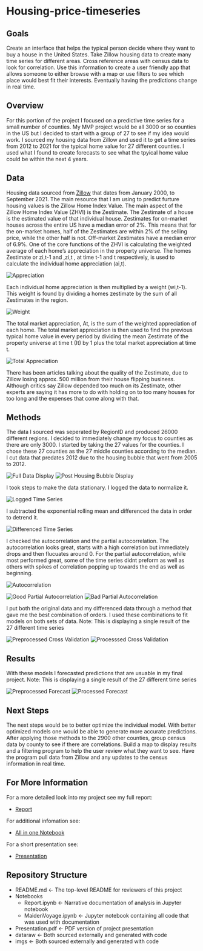 # Housing-price-timeseries

## Goals

Create an interface that helps the typical person decide where they want to buy a house in the United States. Take Zillow housing data to create many time series for different areas. Cross reference areas with census data to look for correlation. Use this information to create a user friendly app that allows someone to either browse with a map or use filters to see which place would best fit their interests. Eventually having the predictions change in real time.

## Overview

For this portion of the project I focused on a predictive time series for a small number of counties. My MVP project would be all 3000 or so counties in the US but I decided to start with a group of 27 to see if my idea would work. I sourced my housing data from Zillow and used it to get a time series from 2012 to 2021 for the typical home value for 27 different counties. I used what I found to create forecasts to see what the tpyical home value could be within the next 4 years.

## Data

Housing data sourced from [Zillow](https://www.zillow.com/research/data/) that dates from January 2000, to September 2021. The main resource that I am using to predict furture housing values is the Zillow Home Index Value. The main aspect of the Zillow Home Index Value (ZHVI) is the Zestimate. The Zestimate of a house is the estimated value of that individual house. Zestimates for on-market houses across the entire US have a median error of 2%. This means that for the on-market homes, half of the Zestimates are within 2% of the selling price, while the other half is not. Off-market Zestimates have a median error of 6.9%. One of the core functions of the ZHVI is calculating the weighted average of each home’s appreciation in the property universe. The homes Zestimate or zi,t-1 and ,zi,t , at time t-1 and t respectively, is used to calculate the individual home appreciation (ai,t).

![Appreciation](./imgs/z_appreciation.png)

Each individual home appreciation is then multiplied by a weight (wi,t-1). This weight is found by dividing a homes zestimate by the sum of all Zestimates in the region.

![Weight](./imgs/z_weight.png)

The total market appreciation, At, is the sum of the weighted appreciation of each home.
The total market appreciation is then used to find the previous typical home value in every period by dividing the mean Zestimate of the property universe at time t (It) by 1 plus the total market appreciation at time t.

![Total Appreciation](./imgs/z_total_appreciation.png)

There has been articles talking about the quality of the Zestimate, due to Zillow losing approx. 500 million from their house flipping business. Although critics say Zillow depended too much on its Zestimate, other experts are saying it has more to do with holding on to too many houses for too long and the expenses that come along with that.

## Methods

The data I sourced was seperated by RegionID and produced 26000 different regions. I decided to immediately change my focus to counties as there are only 3000. I started by taking the 27 values for the counties. I chose these 27 counties as the 27 middle counties according to the median. I cut data that predates 2012 due to the housing bubble that went from 2005 to 2012.

![Full Data Display](./imgs/typical_time_series.png)
![Post Housing Bubble Display](./imgs/post_housing_bubble.png)

I took steps to make the data stationary. I logged the data to normalize it. 

![Logged Time Series](./imgs/logged.png)

I subtracted the exponential rolling mean and differenced the data in order to detrend it.

![Differenced Time Series](./imgs/differenced.png)

I checked the autocorrelation and the partial autocorrelation. The autocorrelation looks great, starts with a high correlation but immediately drops and then flucuates around 0. For the partial autocorrelation, while most performed great, some of the time series didnt preform as well as others with spikes of correlation popping up towards the end as well as beginning. 

![Autocorrelation](./imgs/autocorr.png)

![Good Partial Autocorrelation](./imgs/part_autocorr_good.png)
![Bad Partial Autocorrelation](./imgs/part_autocorr_bad.png)

I put both the original data and my differenced data through a method that gave me the best combination of orders. I used these combinations to fit models on both sets of data.
Note: This is displaying a single result of the 27 different time series

![Preprocessed Cross Validation](./imgs/checking_pre_preds.png)
![Processsed Cross Validation](./imgs/checking_preds.png)

## Results

With these models I forecasted predictions that are usuable in my final project.
Note: This is displaying a single result of the 27 different time series

![Preprocessed Forecast](./imgs/pre_forecast.png)
![Processed Forecast](./imgs/forecast.png)

## Next Steps

The next steps would be to better optimize the individual model. With better optimized models one would be able to generate more accurate predictions. After applying those methods to the 2900 other counties, group census data by county to see if there are correlations. Build a map to display results and a filtering program to help the user review what they want to see. Have the program pull data from Zillow and any updates to the census information in real time. 

## For More Information

For a more detailed look into my project see my full report:

* [Report](./Notebooks/Report.ipynb)

For additional infomation see:

* [All in one Notebook](./Notebooks/MaidenVoyage.ipynb)

For a short presentation see:

* [Presentation](./Notebooks/Presentation.pdf)

## Repository Structure
- README.md                     <- The top-level README for reviewers of this project
- Notebooks                     
    - Report.ipynb              <- Narrative documentation of analysis in Jupyter notebook
    - MaidenVoyage.ipynb        <- Jupyter notebook containing all code that was used with documentation
- Presentation.pdf                  <- PDF version of project presentation
- dataraw                       <- Both sourced externally and generated with code
- imgs                          <- Both sourced externally and generated with code
